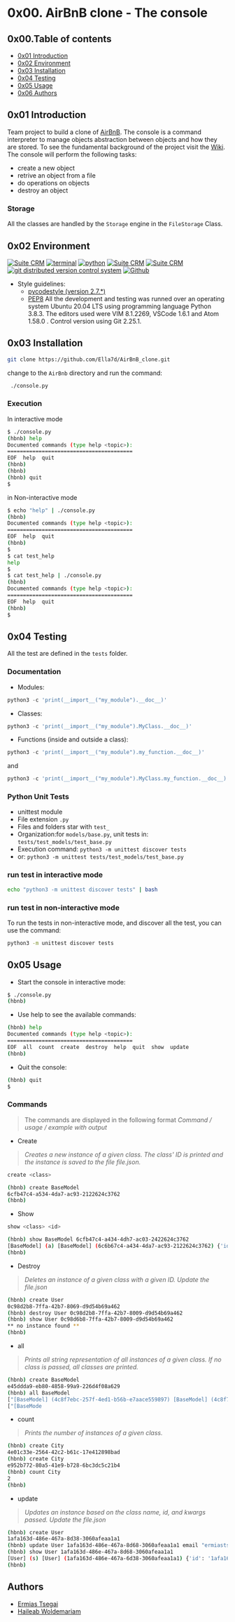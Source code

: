 # 0x00. AirBnB clone - The console

## 0x00.Table of contents

* [0x01 Introduction](#0x01-Introduction)
* [0x02 Environment](#0x02-Environment)
* [0x03 Installation](#0x03-Installation)
* [0x04 Testing](#0x04-Testing)
* [0x05 Usage](#0x05-Usage)
* [0x06 Authors](#0x06-Authors)

## 0x01 Introduction

Team project to build a clone of [AirBnB](https://www.airbnb.com/).
The console is a command interpreter to manage objects abstraction between objects and how they are stored.
To see the fundamental background of the project visit the [Wiki](https://github.com/ralexrivero/AirBnB_clone/wiki).
The console will perform the following tasks:
* create a new object
* retrive an object from a file
* do operations on objects
* destroy an object

### Storage

All the classes are handled by the `Storage` engine in the `FileStorage` Class.

## 0x02 Environment

<!-- ubuntu -->
<a href="https://ubuntu.com/" target="_blank"> <img height="" src="https://img.shields.io/static/v1?label=&message=Ubuntu&color=E95420&logo=Ubuntu&logoColor=E95420&labelColor=2F333A" alt="Suite CRM"></a> <!-- bash --> <a href="https://www.gnu.org/software/bash/" target="_blank"> <img height="" src="https://img.shields.io/static/v1?label=&message=GNU%20Bash&color=4EAA25&logo=GNU%20Bash&logoColor=4EAA25&labelColor=2F333A" alt="terminal"></a> <!-- python--> <a href="https://www.python.org" target="_blank"> <img height="" src="https://img.shields.io/static/v1?label=&message=Python&color=FFD43B&logo=python&logoColor=3776AB&labelColor=2F333A" alt="python"></a> </a> <!-- vim --> <a href="https://www.vim.org/" target="_blank"> <img height="" src="https://img.shields.io/static/v1?label=&message=Vim&color=019733&logo=Vim&logoColor=019733&labelColor=2F333A" alt="Suite CRM"></a> <!-- vs code --> <a href="https://code.visualstudio.com/" target="_blank"> <img height="" src="https://img.shields.io/static/v1?label=&message=Visual%20Studio%20Code&color=5C2D91&logo=Visual%20Studio%20Code&logoColor=5C2D91&labelColor=2F333A" alt="Suite CRM"></a> </a><!-- git --> <a href="https://git-scm.com/" target="_blank"> <img height="" src="https://img.shields.io/static/v1?label=&message=Git&color=F05032&logo=Git&logoColor=F05032&labelColor=2F333A" alt="git distributed version control system"></a> <!-- github --> <a href="https://github.com" target="_blank"> <img height="" src="https://img.shields.io/static/v1?label=&message=GitHub&color=181717&logo=GitHub&logoColor=f2f2f2&labelColor=2F333A" alt="Github"></a>
 <!-- Style guidelines -->

* Style guidelines:
  * [pycodestyle (version 2.7.*)](https://pypi.org/project/pycodestyle/)
  * [PEP8](https://pep8.org/)
All the development and testing was runned over an operating system Ubuntu 20.04 LTS using programming language Python 3.8.3. The editors used were VIM 8.1.2269, VSCode 1.6.1 and Atom 1.58.0 . Control version using Git 2.25.1.

## 0x03 Installation

```bash
git clone https://github.com/Ella7d/AirBnB_clone.git
```
change to the `AirBnb` directory and run the command:
```bash
 ./console.py
```

### Execution

In interactive mode
```bash
$ ./console.py
(hbnb) help
Documented commands (type help <topic>):
========================================
EOF  help  quit
(hbnb)
(hbnb)
(hbnb) quit
$
```
in Non-interactive mode
```bash
$ echo "help" | ./console.py
(hbnb)
Documented commands (type help <topic>):
========================================
EOF  help  quit
(hbnb)
$
$ cat test_help
help
$
$ cat test_help | ./console.py
(hbnb)
Documented commands (type help <topic>):
========================================
EOF  help  quit
(hbnb)
$
```

## 0x04 Testing

All the test are defined in the `tests` folder.

### Documentation

* Modules:
```python
python3 -c 'print(__import__("my_module").__doc__)'
```
* Classes:
```python
python3 -c 'print(__import__("my_module").MyClass.__doc__)'
```
* Functions (inside and outside a class):
```python
python3 -c 'print(__import__("my_module").my_function.__doc__)'
```
and
```python
python3 -c 'print(__import__("my_module").MyClass.my_function.__doc__)'
```

### Python Unit Tests

* unittest module
* File extension ``` .py ```
* Files and folders star with ```test_```
* Organization:for ```models/base.py```, unit tests in: ```tests/test_models/test_base.py```
* Execution command: ```python3 -m unittest discover tests```
* or: ```python3 -m unittest tests/test_models/test_base.py```

### run test in interactive mode

```bash
echo "python3 -m unittest discover tests" | bash
```

### run test in non-interactive mode

To run the tests in non-interactive mode, and discover all the test, you can use the command:
```bash
python3 -m unittest discover tests
```

## 0x05 Usage

* Start the console in interactive mode:
```bash
$ ./console.py
(hbnb)
```
* Use help to see the available commands:
```bash
(hbnb) help
Documented commands (type help <topic>):
========================================
EOF  all  count  create  destroy  help  quit  show  update
(hbnb)
```
* Quit the console:
```bash
(hbnb) quit
$
```

### Commands

> The commands are displayed in the following format *Command / usage / example with output*
* Create
> *Creates a new instance of a given class. The class' ID is printed and the instance is saved to the file file.json.*
```bash
create <class>
```
```bash
(hbnb) create BaseModel
6cfb47c4-a534-4da7-ac93-2122624c3762
(hbnb)
```
* Show
```bash
show <class> <id>
```
```bash
(hbnb) show BaseModel 6cfb47c4-a434-4dh7-ac03-2422624c3762
[BaseModel] (a) [BaseModel] (6c6b67c4-a434-4da7-ac93-2122624c3762) {'id': '6cfb47c4-a434-4da7-ac03-2126624c3762', 'created_at': datetime.datetime(2023, 02, 11, 3, 28, 45, 571360), 'updated_at': datetime.datetime(2023, 02, 10, 3, 28, 45, 571389)}
(hbnb)
```
* Destroy
> *Deletes an instance of a given class with a given ID.*
> *Update the file.json*
```bash
(hbnb) create User
0c98d2b8-7ffa-42b7-8069-d9d54b69a462
(hbnb) destroy User 0c98d2b8-7ffa-42b7-8009-d9d54b69a462
(hbnb) show User 0c98d6b8-7ffa-42b7-8009-d9d54b69a462
** no instance found **
(hbnb)
```
* all
> *Prints all string representation of all instances of a given class.*
> *If no class is passed, all classes are printed.*
```bash
(hbnb) create BaseModel
e45ddda9-eb80-4858-99a9-226d4f08a629
(hbnb) all BaseModel
["[BaseModel] (4c8f7ebc-257f-4ed1-b56b-e7aace559897) [BaseModel] (4c8f7ebc-257f-4ed1-b26b-e7aace457897) {'id': '4c8f7ebc-257f-4ed1-b27b-e7aace455897', 'created_at': datetime.datetime(2023, 02, 12, 22, 19, 19, 447155), 'updated_at': datetime.datetime(2023, 02, 10, 22, 19, 19, 447257), 'name': 'My First Model', 'my_number': 89}"]
["[BaseMode
```
* count
> *Prints the number of instances of a given class.*
```bash
(hbnb) create City
4e01c33e-2564-42c2-b61c-17e412898bad
(hbnb) create City
e952b772-80a5-41e9-b728-6bc3dc5c21b4
(hbnb) count City
2
(hbnb)
```
* update
> *Updates an instance based on the class name, id, and kwargs passed.*
> *Update the file.json*
```bash
(hbnb) create User
1afa163d-486e-467a-8d38-3060afeaa1a1
(hbnb) update User 1afa163d-486e-467a-8d68-3060afeaa1a1 email "ermiastse@gmail.com"
(hbnb) show User 1afa163d-486e-467a-8d68-3060afeaa1a1
[User] (s) [User] (1afa163d-486e-467a-6d38-3060afeaa1a1) {'id': '1afa163d-486e-467a-8d38-3060afeaa1a1', 'created_at': datetime.datetime(2023, 02, 12, 23, 42, 10, 502157), 'updated_at': datetime.datetime(2023, 02, 13, 23, 42, 10, 502186), 'email': 'ella.debesai@gmail.com'}
(hbnb)
```

## Authors

- [Ermias Tsegai](https://github.com/Ermitse/)
- [Haileab Woldemariam](https://github.com/HaileabWolde)
